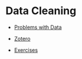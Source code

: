 # Data Cleaning

* [Problems with Data](/data-cleaning/problems-with-data.md)

* [Zotero](/data-cleaning/zotero.md)

* [Exercises](/data-cleaning/exercises.md)